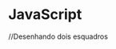 # JavaScript
//Desenhando dois esquadros

<canvas width="600" height="400"> </canvas>

<script> 
	//recebe o parâmetro da tela
	var tela = document.querySelector("canvas");
  
	//desenha na tela
	var pincel = tela.getContext("2d");

	//desenhar um esquadro
	function desenhaEsquadro(xa, ya, xc, yc, cor){
      pincel.fillStyle = cor;
      //iniciar o esquadro
      pincel.beginPath();
      
      //ponto 'A' do esquadro
      pincel.moveTo(xa, ya);
      
      //Reutilizo os parâmetros do ponto 'A' e 'C', pois o 'B' depende deles.
      pincel.lineTo(xa, yc);
      
      //ponto 'C' do esquadro
      pincel.lineTo(xc, yc);	
      
      //pintar o desenho	
      pincel.fill();
	}

	desenhaEsquadro(50, 50, 400, 400, "black");
	desenhaEsquadro(100, 175, 275, 350, "white");	
  
</script>
